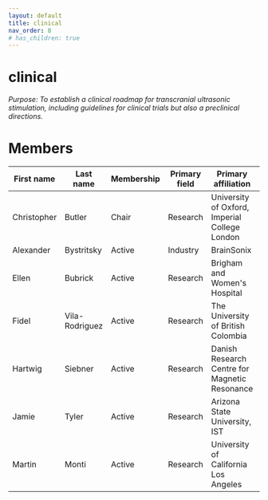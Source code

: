 ```yaml
---
layout: default
title: clinical
nav_order: 8
# has_children: true
---
```

# clinical

*Purpose: To establish a clinical roadmap for transcranial ultrasonic stimulation, including guidelines for clinical trials but also a preclinical directions.*

# Members

| First   name | Last   name    | Membership | Primary   field | Primary   affiliation                           | Country |
|--------------|----------------|------------|-----------------|-------------------------------------------------|---------|
| Christopher  | Butler         | Chair      | Research        | University of   Oxford, Imperial College London | UK      |
| Alexander    | Bystritsky     | Active     | Industry        | BrainSonix                                      | USA     |
| Ellen        | Bubrick        | Active     | Research        | Brigham and Women's Hospital                    | USA     |
| Fidel        | Vila-Rodriguez | Active     | Research        | The   University of British Colombia            | Canada  |
| Hartwig      | Siebner        | Active     | Research        | Danish   Research Centre for Magnetic Resonance | Denmark |
| Jamie        | Tyler          | Active     | Research        | Arizona   State University, IST                 | USA     |
| Martin       | Monti          | Active     | Research        | University   of California Los Angeles          | USA     |
